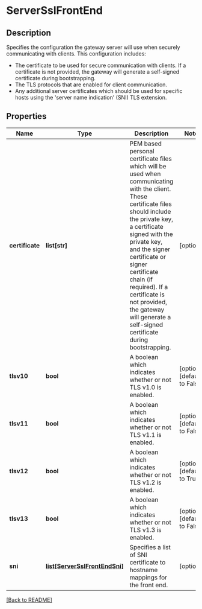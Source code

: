 # ServerSslFrontEnd

## Description

Specifies the configuration the gateway server will use when securely
communicating with clients. This configuration includes:
  * The certificate to be used for secure communication with 
    clients.  If a certificate is not provided, the gateway will 
    generate a self-signed certificate during bootstrapping.
  * The TLS protocols that are enabled for client communication.
  * Any additional server certificates which should be used for
    specific hosts using the 'server name indication' (SNI) TLS
    extension.


## Properties

Name | Type | Description | Notes
------------ | ------------- | ------------- | -------------
**certificate** | **list[str]** | PEM based personal certificate files which will be used when communicating with the client.  These certificate files should include the private key, a certificate signed with the  private key, and the signer certificate or signer certificate  chain (if required). If a certificate is not provided, the gateway will generate  a self-signed certificate during bootstrapping.  | [optional] 
**tlsv10** | **bool** | A boolean which indicates whether or not TLS v1.0 is enabled.  | [optional] [default to False]
**tlsv11** | **bool** | A boolean which indicates whether or not TLS v1.1 is enabled.  | [optional] [default to False]
**tlsv12** | **bool** | A boolean which indicates whether or not TLS v1.2 is enabled.  | [optional] [default to True]
**tlsv13** | **bool** | A boolean which indicates whether or not TLS v1.3 is enabled.  | [optional] [default to False]
**sni** | [**list[ServerSslFrontEndSni]**](ServerSslFrontEndSni.md) | Specifies a list of SNI certificate to hostname mappings for the front end.  | [optional] 

[[Back to README]](../README.md)



